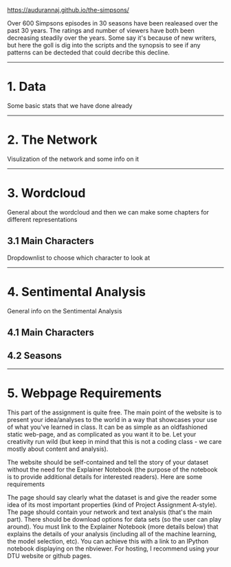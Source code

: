 
 https://audurannaj.github.io/the-simpsons/
 
Over 600 Simpsons episodes in 30 seasons have been realeased over the past 30 years. 
The ratings and number of viewers have both been decreasing steadily over the years.
Some say it's because of new writers, but here the goll is dig into the scripts and the synopsis to see if any patterns can be decteded that could decribe this decline.

---

# 1. Data
Some basic stats that we have done already

---
# 2. The Network
Visulization of the network and some info on it

---

# 3. Wordcloud
General about the wordcloud and then we can make some chapters for different representations


## 3.1 Main Characters 
Dropdownlist to choose which character to look at

---

# 4. Sentimental Analysis
General info on the Sentimental Analysis


## 4.1 Main Characters


## 4.2 Seasons


---


# 5. Webpage Requirements
This part of the assignment is quite free. The main point of the website is to present your idea/analyses to the world in a way that showcases your use of what you've learned in class. It can be as simple as an oldfashioned static web-page, and as complicated as you want it to be. Let your creativity run wild (but keep in mind that this is not a coding class - we care mostly about content and analysis).

The website should be self-contained and tell the story of your dataset without the need for the Explainer Notebook (the purpose of the notebook is to provide additional details for interested readers). Here are some requirements

The page should say clearly what the dataset is and give the reader some idea of its most important properties (kind of Project Assignment A-style).
The page should contain your network and text analysis (that's the main part).
There should be download options for data sets (so the user can play around).
You must link to the Explainer Notebook (more details below) that explains the details of your analysis (including all of the machine learning, the model selection, etc). You can achieve this with a link to an IPython notebook displaying on the nbviewer.
For hosting, I recommend using your DTU website or github pages.




